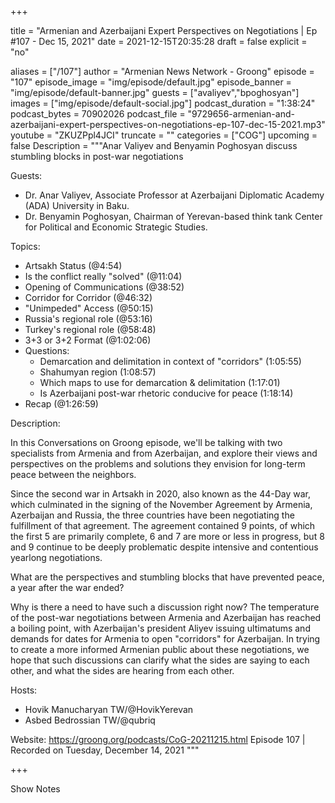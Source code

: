 
+++

title = "Armenian and Azerbaijani Expert Perspectives on Negotiations | Ep #107 - Dec 15, 2021"
date = 2021-12-15T20:35:28
draft = false
explicit = "no"

aliases = ["/107"]
author = "Armenian News Network - Groong"
episode = "107"
episode_image = "img/episode/default.jpg"
episode_banner = "img/episode/default-banner.jpg"
guests = ["avaliyev","bpoghosyan"]
images = ["img/episode/default-social.jpg"]
podcast_duration = "1:38:24"
podcast_bytes = 70902026
podcast_file = "9729656-armenian-and-azerbaijani-expert-perspectives-on-negotiations-ep-107-dec-15-2021.mp3"
youtube = "ZKUZPpl4JCI"
truncate = ""
categories = ["COG"]
upcoming = false
Description = """Anar Valiyev and Benyamin Poghosyan discuss stumbling blocks in post-war negotiations

Guests:
* Dr. Anar Valiyev, Associate Professor at Azerbaijani Diplomatic Academy (ADA) University in Baku.
* Dr. Benyamin Poghosyan, Chairman of Yerevan-based think tank Center for Political and Economic Strategic Studies.

Topics:
* Artsakh Status (@4:54)
* Is the conflict really "solved" (@11:04)
* Opening of Communications (@38:52)
* Corridor for Corridor (@46:32)
* "Unimpeded" Access (@50:15)
* Russia's regional role (@53:16)
* Turkey's regional role (@58:48)
* 3+3 or 3+2 Format (@1:02:06)
* Questions:
    - Demarcation and delimitation in context of "corridors" (1:05:55)
    - Shahumyan region (1:08:57)
    - Which maps to use for demarcation & delimitation (1:17:01)
    - Is Azerbaijani post-war rhetoric conducive for peace (1:18:14)
* Recap (@1:26:59)

Description:

In this Conversations on Groong episode, we'll be talking with two specialists from Armenia and from Azerbaijan, and explore their views and perspectives on the problems and solutions they envision for long-term peace between the neighbors.

Since the second war in Artsakh in 2020, also known as the 44-Day war, which culminated in the signing of the November Agreement by Armenia, Azerbaijan and Russia, the three countries have been negotiating the fulfillment of that agreement. The agreement contained 9 points, of which the first 5 are primarily complete, 6 and 7 are more or less in progress, but 8 and 9 continue to be deeply problematic despite intensive and contentious yearlong negotiations.

What are the perspectives and stumbling blocks that have prevented peace, a year after the war ended?

Why is there a need to have such a discussion right now? The temperature of the post-war negotiations between Armenia and Azerbaijan has reached a boiling point, with Azerbaijan's president Aliyev issuing ultimatums and demands for dates for Armenia to open "corridors" for Azerbaijan. In trying to create a more informed Armenian public about these negotiations, we hope that such discussions can clarify what the sides are saying to each other, and what the sides are hearing from each other.

Hosts:
* Hovik Manucharyan TW/@HovikYerevan
* Asbed Bedrossian TW/@qubriq


Website: https://groong.org/podcasts/CoG-20211215.html
Episode 107 | Recorded on Tuesday, December 14, 2021
"""

+++

Show Notes

